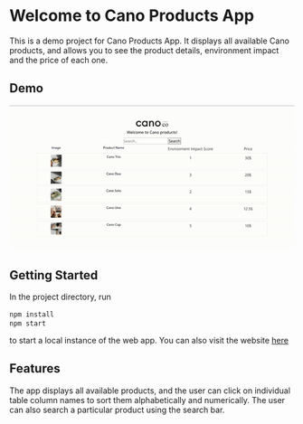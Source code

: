 # Welcome to Cano Products App

This is a demo project for Cano Products App. It displays all available Cano products, and allows you to see the product details, environment impact and the price of each one.


## Demo
![demo video](./demo.gif)

## Getting Started

In the project directory, run 
```
npm install 
npm start
```

to start a local instance of the web app. You can also visit the website [here]()

## Features

The app displays all available products, and the user can click on individual table column names to sort them alphabetically and numerically. 
The user can also search a particular product using the search bar.
